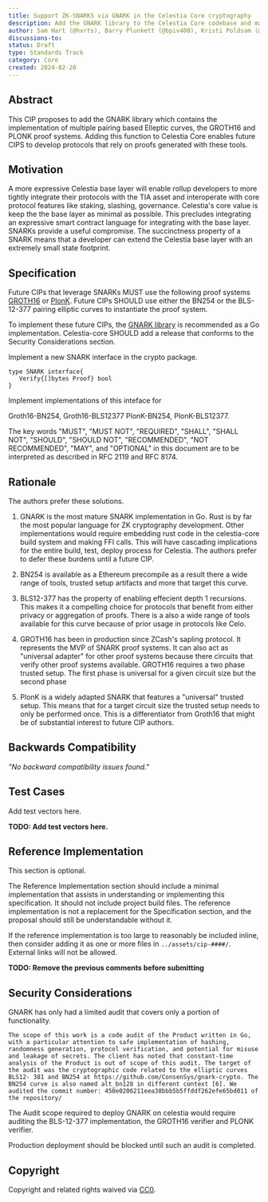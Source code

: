 ```yaml
---
title: Support ZK-SNARKS via GNARK in the Celestia Core cryptography
description: Add the GNARK library to the Celestia Core codebase and make it available as an implementation tool for future CIPs.
author: Sam Hart (@hxrts), Barry Plunkett (@bpiv400), Kristi Poldsam (@poldsam), Zaki Manian (@zmanian)
discussions-to: 
status: Draft
type: Standards Track
category: Core
created: 2024-02-20
---
```



## Abstract

This CIP proposes to add the GNARK library which contains the implementation of multiple pairing based Elleptic curves, the GROTH16 and PLONK proof systems. Adding this function to Celestia Core enables future CIPS to develop protocols that rely on proofs generated with these tools.



## Motivation

A more expressive Celestia base layer will enable rollup developers to more tightly integrate their protocols with the TIA asset and interoperate with core protocol features like staking, slashing, governance. Celestia's core value is keep the the base layer as minimal as possible. This precludes integrating an expressive smart contract language for integrating with the base layer. SNARKs provide a useful compromise. The succinctness property of a SNARK means that a developer can extend the Celestia base layer with an extremely small state footprint.

## Specification

Future CIPs that leverage SNARKs MUST use the following proof systems [GROTH16](https://eprint.iacr.org/2016/260) or [PlonK](https://eprint.iacr.org/2019/953). Future CIPs SHOULD use either the BN254 or the BLS-12-377 pairing elliptic curves to instantiate the proof system.

To implement these future CIPs, the [GNARK library](https://github.com/Consensys/gnark) is recommended as a Go implementation. Celestia-core SHOULD add a release that conforms to the Security Considerations section.

Implement a new SNARK interface in the crypto package.

```golang
type SNARK interface{
   Verify{[]bytes Proof} bool
}
```

Implement implementations of this inteface for 

Groth16-BN254, Groth16-BLS12377
PlonK-BN254, PlonK-BLS12377.

The key words "MUST", "MUST NOT", "REQUIRED", "SHALL", "SHALL NOT", "SHOULD", "SHOULD NOT", "RECOMMENDED", "NOT RECOMMENDED", "MAY", and "OPTIONAL" in this document are to be interpreted as described in RFC 2119 and RFC 8174.

## Rationale

The authors prefer these solutions.

1. GNARK is the most mature SNARK implementation in Go. Rust is by far the most popular language for ZK cryptography development. Other implementations would require embedding rust code in the celestia-core build system and making FFI calls. This will have cascading implications for the entire build, test, deploy process for Celestia. The authors prefer to defer these burdens until a future CIP.

2. BN254 is available as a Ethereum precompile as a result there a wide range of tools, trusted setup artifacts and more that target this curve.

3. BLS12-377 has the property of enabling effecient depth 1 recursions. This makes it a compelling choice for protocols that benefit from either privacy or aggregation of proofs. There is a also a wide range of tools available for this curve because of prior usage in protocols like Celo.

4. GROTH16 has been in production since ZCash's sapling protocol. It represents the MVP of SNARK proof systems. It can also act as "universal adapter" for other proof systems because there circuits that verify other proof systems available. GROTH16 requires a two phase trusted setup. The first phase is universal for a given circuit size but the second phase 

5. PlonK is a widely adapted SNARK that features a "universal" trusted setup. This means that for a target circuit size the trusted setup needs to only be performed once. This is a differentiator from Groth16 that might be of substantial interest to future CIP authors.






## Backwards Compatibility

 *"No backward compatibility issues found."*


## Test Cases

Add test vectors here.

**TODO: Add test vectors here.**

## Reference Implementation

This section is optional.

The Reference Implementation section should include a minimal implementation that assists in understanding or implementing this specification. It should not include project build files. The reference implementation is not a replacement for the Specification section, and the proposal should still be understandable without it.

If the reference implementation is too large to reasonably be included inline, then consider adding it as one or more files in `../assets/cip-####/`. External links will not be allowed.

**TODO: Remove the previous comments before submitting**

## Security Considerations

GNARK has only had a limited audit that covers only a portion of functionality.

```
The scope of this work is a code audit of the Product written in Go, with a particular attention to safe implementation of hashing, randomness generation, protocol verification, and potential for misuse and leakage of secrets. The client has noted that constant-time analysis of the Product is out of scope of this audit. The target of the audit was the cryptographic code related to the elliptic curves BLS12- 381 and BN254 at https://github.com/ConsenSys/gnark-crypto. The BN254 curve is also named alt_bn128 in different context [6]. We audited the commit number: 450e0206211eea38bbb5b5ffddf262efe65bd011 of the repository/
```

The Audit scope required to deploy GNARK on celestia would require auditing the BLS-12-377 implementation, the GROTH16 verifier and PLONK verifier.

Production deployment should be blocked until such an audit is completed.
## Copyright

Copyright and related rights waived via [CC0](../LICENSE).
